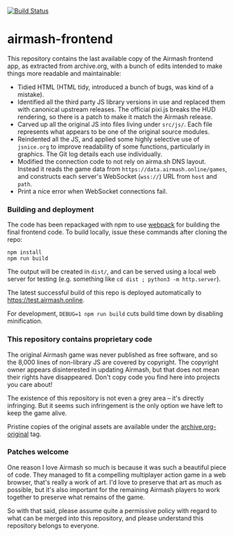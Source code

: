 [![Build Status](https://dev.azure.com/airmash/airmash/_apis/build/status/airmash-refugees.airmash-frontend?branchName=master)](https://dev.azure.com/airmash/airmash/_build/latest?definitionId=2&branchName=master)

# airmash-frontend

This repository contains the last available copy of the Airmash frontend app,
as extracted from archive.org, with a bunch of edits intended to make things
more readable and maintainable:

- Tidied HTML (HTML tidy, introduced a bunch of bugs, was kind of a mistake).
- Identified all the third party JS library versions in use and replaced them
  with canonical upstream releases. The official pixi.js breaks the HUD 
  rendering, so there is a patch to make it match the Airmash release.
- Carved up all the original JS into files living under ``src/js/``. Each file
  represents what appears to be one of the original source modules.
- Reindented all the JS, and applied some highly selective use of
  ``jsnice.org`` to improve readability of some functions, particularly in
  graphics. The Git log details each use individually.
- Modified the connection code to not rely on airma.sh DNS layout. Instead
  it reads the game data from `https://data.airmash.online/games`, and constructs
  each server's WebSocket (`wss://`) URL from ``host`` and ``path``.
- Print a nice error when WebSocket connections fail.

### Building and deployment

The code has been repackaged with npm to use [webpack](https://webpack.js.org/) for
building the final frontend code. To build locally, issue these commands after cloning
the repo:

```
npm install
npm run build
```

The output will be created in `dist/`, and can be served using a local web server for testing (e.g. something like `cd dist ; python3 -m http.server`).

The latest successful build of this repo is deployed automatically to https://test.airmash.online. 

For development, ``DEBUG=1 npm run build`` cuts build time down by disabling minification.

### This repository contains proprietary code

The original Airmash game was never published as free software, and so the
8,000 lines of non-library JS are covered by copyright. The copyright owner
appears disinterested in updating Airmash, but that does not mean their rights
have disappeared. Don't copy code you find here into projects you care about!

The existence of this repository is not even a grey area – it's directly
infringing. But it seems such infringement is the only option we have left to
keep the game alive.

Pristine copies of the original assets are available under the
[archive.org-original](https://github.com/airmash-refugees/airmash-frontend/tree/archive.org-original)
tag.

### Patches welcome

One reason I love Airmash so much is because it was such a beautiful piece of
code. They managed to fit a compelling multiplayer action game in a web
browser, that's really a work of art. I'd love to preserve that art as much as
possible, but it's also important for the remaining Airmash players to work
together to preserve what remains of the game.

So with that said, please assume quite a permissive policy with regard to what
can be merged into this repository, and please understand this repository
belongs to everyone.
